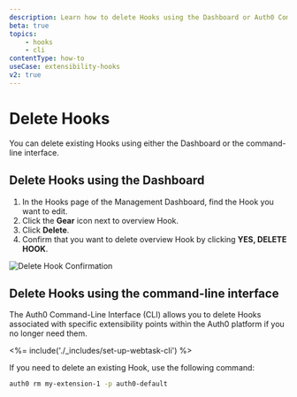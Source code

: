 ```yaml
---
description: Learn how to delete Hooks using the Dashboard or Auth0 Command-Line Interface
beta: true
topics:
    - hooks
    - cli
contentType: how-to
useCase: extensibility-hooks
v2: true
---
```


# Delete Hooks

You can delete existing Hooks using either the Dashboard or the command-line interface.

## Delete Hooks using the Dashboard

1. In the Hooks page of the Management Dashboard, find the Hook you want to edit.
2. Click the **Gear** icon next to overview Hook.
3. Click **Delete**.
4. Confirm that you want to delete overview Hook by clicking **YES, DELETE HOOK**.

![Delete Hook Confirmation](/media/articles/hooks/delete-hook.png)

## Delete Hooks using the command-line interface

The Auth0 Command-Line Interface (CLI) allows you to delete Hooks associated with specific extensibility points within the Auth0 platform if you no longer need them.

<%= include('./_includes/set-up-webtask-cli') %>

If you need to delete an existing Hook, use the following command:

```bash
auth0 rm my-extension-1 -p auth0-default
```
